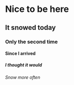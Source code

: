 # Nice to be here
## It snowed today
### Only the second time
#### Since I arrived
##### I thought it would
###### Snow more often
